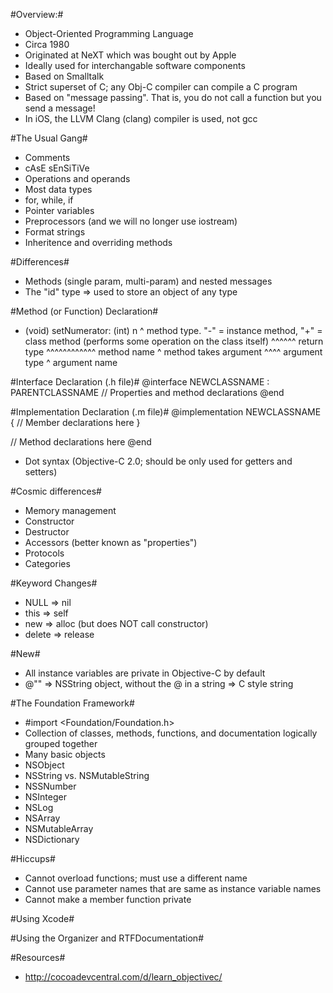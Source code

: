 #Overview:#
* Object-Oriented Programming Language
* Circa 1980
* Originated at NeXT which was bought out by Apple
* Ideally used for interchangable software components
* Based on Smalltalk
* Strict superset of C; any Obj-C compiler can compile a C program
* Based on "message passing".  That is, you do not call a function but you send a message!
* In iOS, the LLVM Clang (clang) compiler is used, not gcc

#The Usual Gang#
* Comments
* cAsE sEnSiTiVe
* Operations and operands
* Most data types
* for, while, if
* Pointer variables
* Preprocessors (and we will no longer use iostream)
* Format strings
* Inheritence and overriding methods

#Differences#
* Methods (single param, multi-param) and nested messages
* The "id" type => used to store an object of any type

#Method (or Function) Declaration#
- (void) setNumerator: (int) n
^ method type. "-" = instance method, "+" = class method (performs some operation on the class itself)
  ^^^^^^ return type
         ^^^^^^^^^^^^ method name
                     ^ method takes argument
                       ^^^^ argument type
                             ^ argument name

#Interface Declaration (.h file)#
@interface NEWCLASSNAME : PARENTCLASSNAME
  // Properties and method declarations
@end

#Implementation Declaration (.m file)#
@implementation NEWCLASSNAME
{
  // Member declarations here
}

// Method declarations here
@end

* Dot syntax (Objective-C 2.0; should be only used for getters and setters)

#Cosmic differences#
* Memory management
* Constructor
* Destructor
* Accessors (better known as "properties")
* Protocols
* Categories

#Keyword Changes#
* NULL => nil
* this => self
* new => alloc (but does NOT call constructor)
* delete => release

#New#
* All instance variables are private in Objective-C by default
* @"" => NSString object, without the @ in a string => C style string

#The Foundation Framework#
* #import <Foundation/Foundation.h>
* Collection of classes, methods, functions, and documentation logically grouped together
* Many basic objects
* NSObject
* NSString vs. NSMutableString
* NSSNumber
* NSInteger
* NSLog
* NSArray
* NSMutableArray
* NSDictionary

#Hiccups#
* Cannot overload functions; must use a different name
* Cannot use parameter names that are same as instance variable names
* Cannot make a member function private

#Using Xcode#

#Using the Organizer and RTFDocumentation#

#Resources#
* http://cocoadevcentral.com/d/learn_objectivec/
